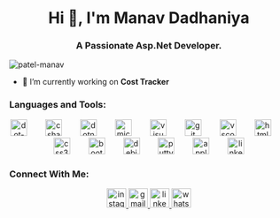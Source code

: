 <h1 align="center">Hi 👋, I'm Manav Dadhaniya</h1>
<h3 align="center">A Passionate Asp.Net Developer.</h3>

<p align="left"> <img src="https://komarev.com/ghpvc/?username=patel-manav&label=Profile%20views&color=0e75b6&style=flat" alt="patel-manav" /> </p>

- 🔭 I’m currently working on **Cost Tracker**



<h3 align="left">Languages and Tools:</h3>
<div align="center">
  <a href="https://dotnet.microsoft.com/" target="_blank" style="text-decoration: none;">
    <img src="https://cdn.jsdelivr.net/gh/devicons/devicon/icons/dot-net/dot-net-plain-wordmark.svg" height="30" alt="dot-net logo" />
  </a>
  <img width="25" />
  <a href="https://learn.microsoft.com/en-us/dotnet/csharp/" target="_blank" style="text-decoration: none;">
    <img src="https://cdn.jsdelivr.net/gh/devicons/devicon/icons/csharp/csharp-original.svg" height="30" alt="csharp logo" />
  </a>
  <img width="25" />
  <a href="https://dotnet.microsoft.com/learn/dotnet/what-is-dotnet" target="_blank" style="text-decoration: none;">
    <img src="https://cdn.jsdelivr.net/gh/devicons/devicon/icons/dotnetcore/dotnetcore-original.svg" height="30" alt="dotnetcore logo" />
  </a>
  <img width="25" />
  <a href="https://www.microsoft.com/en-us/sql-server" target="_blank" style="text-decoration: none;">
    <img src="https://cdn.jsdelivr.net/gh/devicons/devicon/icons/microsoftsqlserver/microsoftsqlserver-plain-wordmark.svg" height="30" alt="microsoftsqlserver logo" />
  </a>
  <img width="25" />
  <a href="https://visualstudio.microsoft.com/" target="_blank" style="text-decoration: none;">
    <img src="https://cdn.jsdelivr.net/gh/devicons/devicon/icons/visualstudio/visualstudio-plain.svg" height="30" alt="visualstudio logo" />
  </a>
  <img width="25" />
  <a href="https://git-scm.com/" target="_blank" style="text-decoration: none;">
    <img src="https://cdn.jsdelivr.net/gh/devicons/devicon/icons/git/git-plain-wordmark.svg" height="30" alt="git logo" />
  </a>
  <img width="25" />
  <a href="https://code.visualstudio.com/" target="_blank" style="text-decoration: none;">
    <img src="https://cdn.jsdelivr.net/gh/devicons/devicon/icons/vscode/vscode-original.svg" height="30" alt="vscode logo" />
  </a>
  <img width="25" />
  <a href="https://developer.mozilla.org/en-US/docs/Web/Guide/HTML/HTML5" target="_blank" style="text-decoration: none;">
    <img src="https://cdn.jsdelivr.net/gh/devicons/devicon/icons/html5/html5-plain-wordmark.svg" height="30" alt="html5 logo" />
  </a>
  <img width="25" />
  <a href="https://developer.mozilla.org/en-US/docs/Web/CSS" target="_blank" style="text-decoration: none;">
    <img src="https://cdn.jsdelivr.net/gh/devicons/devicon/icons/css3/css3-plain-wordmark.svg" height="30" alt="css3 logo" />
  </a>
  <img width="25" />
  <a href="https://getbootstrap.com/" target="_blank" style="text-decoration: none;">
    <img src="https://cdn.jsdelivr.net/gh/devicons/devicon/icons/bootstrap/bootstrap-original-wordmark.svg" height="30" alt="bootstrap logo" />
  </a>
  <img width="25" />
  <a href="https://www.debian.org/" target="_blank" style="text-decoration: none;">
    <img src="https://cdn.jsdelivr.net/gh/devicons/devicon/icons/debian/debian-plain-wordmark.svg" height="30" alt="debian logo" />
  </a>
  <img width="25" />
  <a href="https://www.putty.org/" target="_blank" style="text-decoration: none;">
    <img src="https://cdn.jsdelivr.net/gh/devicons/devicon/icons/putty/putty-original.svg" height="30" alt="putty logo" />
  </a>
  <img width="25" />
  <a href="https://www.apple.com/" target="_blank" style="text-decoration: none;">
    <img src="https://cdn.jsdelivr.net/gh/devicons/devicon/icons/apple/apple-original.svg" height="30" alt="apple logo" />
  </a>
  <img width="25" />
  <a href="https://www.linkedin.com/" target="_blank" style="text-decoration: none;">
    <img src="https://cdn.jsdelivr.net/gh/devicons/devicon/icons/linkedin/linkedin-original.svg" height="30" alt="linkedin logo" />
  </a>
</div>


<h3 align="left">Connect With Me:</h3>
<div align="center">
  <a href="https://www.instagram.com/manav._patel/" target="_blank">
    <img src="https://img.shields.io/static/v1?message=Instagram&logo=instagram&label=&color=E4405F&logoColor=white&labelColor=&style=for-the-badge" height="35" alt="instagram logo"  />
  </a>
  <a href="mailto:me.manavdadhaniya@gmail.com?subject=Customize%20Software%20Requirement&body=Hello%2C%20Manav" target="_blank">
    <img src="https://img.shields.io/static/v1?message=Gmail&logo=gmail&label=&color=D14836&logoColor=white&labelColor=&style=for-the-badge" height="35" alt="gmail logo"  />
  </a>
  <a href="https://www.linkedin.com/in/manavdadhaniya/" target="_blank">
    <img src="https://img.shields.io/static/v1?message=LinkedIn&logo=linkedin&label=&color=0077B5&logoColor=white&labelColor=&style=for-the-badge" height="35" alt="linkedin logo"  />
  </a>
  <a href="https://wa.me/916353556044" target="_blank">
    <img src="https://img.shields.io/static/v1?message=Whatsapp&logo=whatsapp&label=&color=25D366&logoColor=white&labelColor=&style=for-the-badge" height="35" alt="whatsapp logo"  />
  </a>
</div>
